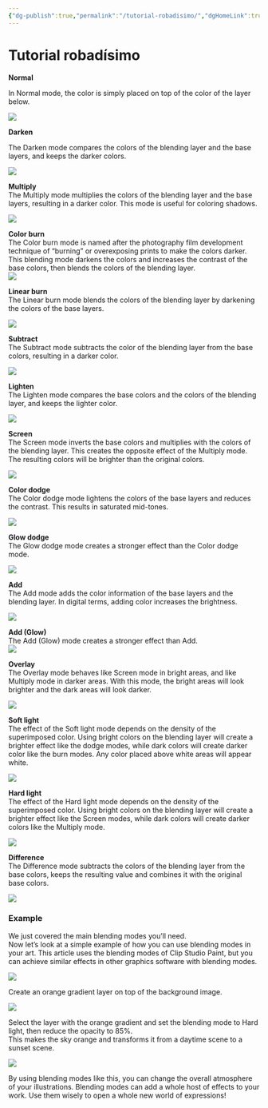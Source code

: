 ```yaml
---
{"dg-publish":true,"permalink":"/tutorial-robadisimo/","dgHomeLink":true,"dgPassFrontmatter":false}
---
```


# Tutorial robadísimo

**Normal**

In Normal mode, the color is simply placed on top of the color of the layer below.

![](https://www.clipstudio.net/wp-content/uploads/2019/08/0001_004-2.jpg)

**Darken**

The Darken mode compares the colors of the blending layer and the base layers, and keeps the darker colors.

![](https://www.clipstudio.net/wp-content/uploads/2019/08/0001_005-2.jpg)

**Multiply**  
The Multiply mode multiplies the colors of the blending layer and the base layers, resulting in a darker color. This mode is useful for coloring shadows.

![](https://www.clipstudio.net/wp-content/uploads/2019/08/0001_006-2.jpg)

**Color burn**  
The Color burn mode is named after the photography film development technique of “burning” or overexposing prints to make the colors darker. This blending mode darkens the colors and increases the contrast of the base colors, then blends the colors of the blending layer.  
![](https://www.clipstudio.net/wp-content/uploads/2019/08/0001_007-2.jpg)

**Linear burn**  
The Linear burn mode blends the colors of the blending layer by darkening the colors of the base layers.

![](https://www.clipstudio.net/wp-content/uploads/2019/08/0001_008-2.jpg)

**Subtract**  
The Subtract mode subtracts the color of the blending layer from the base colors, resulting in a darker color.

![](https://www.clipstudio.net/wp-content/uploads/2019/08/0001_009-2.jpg)

**Lighten**  
The Lighten mode compares the base colors and the colors of the blending layer, and keeps the lighter color.

![](https://www.clipstudio.net/wp-content/uploads/2019/08/0001_010-2.jpg)

**Screen**  
The Screen mode inverts the base colors and multiplies with the colors of the blending layer. This creates the opposite effect of the Multiply mode. The resulting colors will be brighter than the original colors.

![](https://www.clipstudio.net/wp-content/uploads/2019/08/0001_011-2.jpg)

**Color dodge**  
The Color dodge mode lightens the colors of the base layers and reduces the contrast. This results in saturated mid-tones.

![](https://www.clipstudio.net/wp-content/uploads/2019/08/0001_012-2.jpg)

**Glow dodge**  
The Glow dodge mode creates a stronger effect than the Color dodge mode.

![](https://www.clipstudio.net/wp-content/uploads/2019/08/0001_013-2.jpg)

**Add**  
The Add mode adds the color information of the base layers and the blending layer. In digital terms, adding color increases the brightness.

![](https://www.clipstudio.net/wp-content/uploads/2019/08/0001_014-2.jpg)

**Add (Glow)**  
The Add (Glow) mode creates a stronger effect than Add.  
![](https://www.clipstudio.net/wp-content/uploads/2019/08/0001_015-2.jpg)

**Overlay**  
The Overlay mode behaves like Screen mode in bright areas, and like Multiply mode in darker areas. With this mode, the bright areas will look brighter and the dark areas will look darker.

![](https://www.clipstudio.net/wp-content/uploads/2019/08/0001_016-2.jpg)

**Soft light**  
The effect of the Soft light mode depends on the density of the superimposed color. Using bright colors on the blending layer will create a brighter effect like the dodge modes, while dark colors will create darker color like the burn modes. Any color placed above white areas will appear white.

![](https://www.clipstudio.net/wp-content/uploads/2019/08/0001_017-2.jpg)

**Hard light**  
The effect of the Hard light mode depends on the density of the superimposed color. Using bright colors on the blending layer will create a brighter effect like the Screen modes, while dark colors will create darker colors like the Multiply mode.

![](https://www.clipstudio.net/wp-content/uploads/2019/08/0001_018-2.jpg)

**Difference**  
The Difference mode subtracts the colors of the blending layer from the base colors, keeps the resulting value and combines it with the original base colors.

![](https://www.clipstudio.net/wp-content/uploads/2019/08/0001_019-2.jpg)

### Example

We just covered the main blending modes you’ll need.  
Now let’s look at a simple example of how you can use blending modes in your art. This article uses the blending modes of Clip Studio Paint, but you can achieve similar effects in other graphics software with blending modes.

![](https://www.clipstudio.net/wp-content/uploads/2019/08/0001_020_en-us-1.jpg)

Create an orange gradient layer on top of the background image.

![](https://www.clipstudio.net/wp-content/uploads/2019/08/0001_021_en-us.jpg)

Select the layer with the orange gradient and set the blending mode to Hard light, then reduce the opacity to 85%.  
This makes the sky orange and transforms it from a daytime scene to a sunset scene.

![](https://www.clipstudio.net/wp-content/uploads/2019/08/0001_022_en-us.jpg)

By using blending modes like this, you can change the overall atmosphere of your illustrations. Blending modes can add a whole host of effects to your work. Use them wisely to open a whole new world of expressions!

